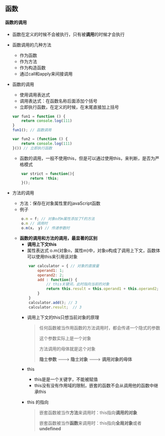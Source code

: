 ## 函数

#### 函数的调用
+ 函数在定义的时候不会被执行，只有被**调用**的时候才会执行

+ 函数调用的几种方法
	- 作为函数
	- 作为方法
	- 作为构造函数
	- 通过call和apply来间接调用

+ 函数的调用
	- 使用调用表达式
	- 调用表达式：在函数名称后面添加个括号
	- 立即执行函数，在定义的时候，在末尾直接加上括号
	```js
	var fun1 = function () {
		return console.log(111)
	}
	fun1(); // 函数调用

	var fun2 = (function () {
		return console.log(111)
	}()) // 立即执行函数
	```
	- 函数的调用，一般不使用this，但是可以通过使用this，来判断，是否为严格模式
	```js
		var strict = function(){
			return !this;
		}();
	```

+ 方法的调用
	- 方法：保存在对象属性里的javaScript函数
	- 例子
	```js
		o.m = f; // 对象o的m属性添加了f的方法
		o.m // 调用时
		o.m(x， y) // 传递参数时
	```
	- <strong>函数的调用和方法的调用，最显著的区别</strong>
		* <strong>调用上下文this</strong>
		* 属性表达式 o.m(对象o，属性m)中，对象o构成了调用上下文，函数体可以使用this来引用该对象
		```js
			var calculator = { // 对象的直接量
				operand1: 1;
				operand2: 2;
				add : function() {
					// this关键词，此时指向当前的对象
					return this.result = this.operand1 + this.operand2;
				}
			}
			calculator.add(); // 3
			calculator.result;  // 3
		```
		* 调用上下文的this只想当前对象的原理
			> 
			>	任何函数被当作用函数的方法调用时，都会传递一个隐式的参数
			>
			>	这个参数实际上是一个对象
			>
			>	方法调用的母体就是这个对象
			>
			>	**隐士参数** ---> **隐士对象** ---> **调用对象的母体**
		* this
			+ this是是一个关键字，不能被赋值
			+ this没有没有作用域的限制，嵌套的函数不会从调用他的函数中继承this

		* this 的指向
			> 嵌套函数被当作**方法**来调用时：this指向**调用的对象**
			>
			> 嵌套函数被当作**函数**来调用时：this指向**全局对象**或者**undefined**
			
		
		



